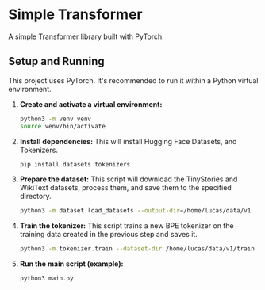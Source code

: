 # Simple Transformer

A simple Transformer library built with PyTorch.

## Setup and Running

This project uses PyTorch. It's recommended to run it within a Python virtual environment.

1.  **Create and activate a virtual environment:**
    ```bash
    python3 -m venv venv
    source venv/bin/activate
    ```

2.  **Install dependencies:**
    This will install Hugging Face Datasets, and Tokenizers.
    ```bash
    pip install datasets tokenizers
    ```

3.  **Prepare the dataset:**
    This script will download the TinyStories and WikiText datasets, process them, and save them to the specified directory.
    ```bash
    python3 -m dataset.load_datasets --output-dir=/home/lucas/data/v1
    ```

4.  **Train the tokenizer:**
    This script trains a new BPE tokenizer on the training data created in the previous step and saves it.
    ```bash
    python3 -m tokenizer.train --dataset-dir /home/lucas/data/v1/train --output-path /home/lucas/tokenizer/v1/tokenizer.json
    ```

5.  **Run the main script (example):**
    ```bash
    python3 main.py
    ```
```
